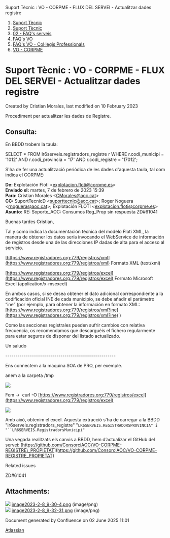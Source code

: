 Suport Tècnic : VO - CORPME - FLUX DEL SERVEI - Actualitzar dades registre  

1.  [Suport Tècnic](index.md)
2.  [Suport Tècnic](13893782.md)
3.  [02 - FAQ's serveis](26313393.md)
4.  [FAQ's VO](28705575.md)
5.  [FAQ's VO - Col·legis Professionals](28705581.md)
6.  [VO - CORPME](VO---CORPME_36340973.md)

Suport Tècnic : VO - CORPME - FLUX DEL SERVEI - Actualitzar dades registre
==========================================================================

Created by Cristian Morales, last modified on 10 February 2023

Procediment per actualitzar les dades de Registre.

**Consulta:**
-------------

  

En BBDD trobem la taula:

SELECT
    \*
FROM
    lr6serveis.registradors\_registre r
WHERE
        r.codi\_municipi = '1012'
    AND
        r.codi\_provincia = '17'
    AND
        r.codi\_registre = '17012';

S'ha de fer una actualització periòdica de les dades d'aquesta taula, tal com indica el CORPME:

**De:** Explotación Floti <[explotacion.floti@corpme.es](mailto:explotacion.floti@corpme.es)\>  
**Enviado el:** martes, 7 de febrero de 2023 15:39  
**Para:** Cristian Morales <[CMorales@aoc.cat](mailto:CMorales@aoc.cat)\>  
**CC:** SuportTecnicD <[suporttecnic@aoc.cat](mailto:suporttecnic@aoc.cat)\>; Roger Noguera <[rnoguera@aoc.cat](mailto:rnoguera@aoc.cat)\>; Explotación FLOTI <[explotacion.floti@corpme.es](mailto:explotacion.floti@corpme.es)\>  
**Asunto:** RE: Soporte\_AOC: Consumos Reg\_Prop sin respuesta ZD#61041

  

Buenas tardes Cristian,

  

Tal y como indica la documentación técnica del modelo Floti XML, la manera de obtener los datos sería invocando el WebService de información de registros desde una de las direcciones IP dadas de alta para el acceso al servicio.

  

[https://www.registradores.org:779/registros/xml](https://www.registradores.org:779/registros/xml) Formato XML (text/xml)

[https://www.registradores.org:779/registros/excel](https://www.registradores.org:779/registros/excel) Formato Microsoft Excel (application/x-msexcel)

En ambos casos, si se desea obtener el dato adicional correspondiente a la codificación oficial INE de cada municipio, se debe añadir el parámetro “ine” (por ejemplo, para obtener la información en formato XML: [https://www.registradores.org:779/registros/xml?ine](https://www.registradores.org:779/registros/xml?ine) )

  

Como las secciones registrales pueden sufrir cambios con relativa frecuencia, os recomendamos que descarguéis el fichero regularmente para estar seguros de disponer del listado actualizado.

  

Un saludo

  

\------------------------------------------------------

Ens connectem a la maquina SOA de PRO, per exemple.

anem a la carpeta /tmp

![](attachments/81855557/81855558.png)

Fem →  curl -O [https://www.registradores.org:779/registros/excel](https://www.registradores.org:779/registros/excel)

![](attachments/81855557/81855559.png)

Amb aixó, obtenim el excel. Aquesta extracció s'ha de carregar a la BBDD "lr6serveis.registradors\_registre" "`LR6SERVEIS.REGISTRADORSPROVINCIA" i "``LR6SERVEIS.RegistradorsMunicipi"`

Una vegada realitzats els canvis a BBDD, hem d’actualizar el GitHub del servei: [https://github.com/ConsorciAOC/VO-CORPME-REGISTRE\_PROPIETAT](https://github.com/ConsorciAOC/VO-CORPME-REGISTRE_PROPIETAT)

  

Related issues

ZD#61041

Attachments:
------------

![](images/icons/bullet_blue.gif) [image2023-2-8\_9-30-4.png](attachments/81855557/81855558.png) (image/png)  
![](images/icons/bullet_blue.gif) [image2023-2-8\_9-32-31.png](attachments/81855557/81855559.png) (image/png)  

Document generated by Confluence on 02 June 2025 11:01

[Atlassian](http://www.atlassian.com/)